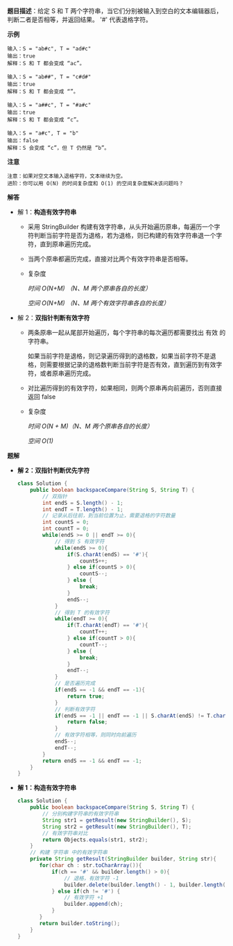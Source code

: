 **题目描述**：给定 S 和 T 两个字符串，当它们分别被输入到空白的文本编辑器后，判断二者是否相等，并返回结果。 '#' 代表退格字符。

**示例**

```
输入：S = "ab#c", T = "ad#c"
输出：true
解释：S 和 T 都会变成 “ac”。

输入：S = "ab##", T = "c#d#"
输出：true
解释：S 和 T 都会变成 “”。

输入：S = "a##c", T = "#a#c"
输出：true
解释：S 和 T 都会变成 “c”。

输入：S = "a#c", T = "b"
输出：false
解释：S 会变成 “c”，但 T 仍然是 “b”。
```

**注意**

```
注意：如果对空文本输入退格字符，文本继续为空。
进阶：你可以用 O(N) 的时间复杂度和 O(1) 的空间复杂度解决该问题吗？
```

**解答**

+ 解 1：**构造有效字符串**

  + 采用 StringBuilder 构建有效字符串，从头开始遍历原串，每遍历一个字符判断当前字符是否为退格，若为退格，则已构建的有效字符串退一个字符，直到原串遍历完成。

  + 当两个原串都遍历完成，直接对比两个有效字符串是否相等。

  + 复杂度

    *时间 O(N+M) （N、M 两个原串各自的长度）*

    *空间 O(N+M) （N、M 两个有效字符串各自的长度）*

+ 解 2：**双指针判断有效字符**

  + 两条原串一起从尾部开始遍历，每个字符串的每次遍历都需要找出 有效 的字符串。

    如果当前字符是退格，则记录遍历得到的退格数，如果当前字符不是退格，则需要根据记录的退格数判断当前字符是否有效，直到遍历到有效字符，或者原串遍历完成。

  + 对比遍历得到的有效字符，如果相同，则两个原串再向前遍历，否则直接返回 false

  + 复杂度

    *时间 O(N + M)（N、M 两个原串各自的长度）*

    *空间 O(1)*

**题解**

+ **解 2：双指针判断优先字符**

  ```java
  class Solution {
      public boolean backspaceCompare(String S, String T) {
          // 双指针
          int endS = S.length() - 1;
          int endT = T.length() - 1;
          // 记录从后往前，到当前位置为止，需要退格的字符数量
          int countS = 0;
          int countT = 0;
          while(endS >= 0 || endT >= 0){
              // 得到 S 有效字符
              while(endS >= 0){
                  if(S.charAt(endS) == '#'){
                      countS++;
                  } else if(countS > 0){
                      countS--;
                  } else {
                      break;
                  }
                  endS--;
              }
              // 得到 T 的有效字符
              while(endT >= 0){
                  if(T.charAt(endT) == '#'){
                      countT++;
                  } else if(countT > 0){
                      countT--;
                  } else {
                      break;
                  }
                  endT--;
              }
              // 是否遍历完成
              if(endS == -1 && endT == -1){
                  return true;
              }
              // 判断有效字符
              if(endS == -1 || endT == -1 || S.charAt(endS) != T.charAt(endT)){
                  return false;
              }
              // 有效字符相等，则同时向前遍历
              endS--;
              endT--;
          }
          return endS == -1 && endT == -1;
      }
  }
  ```

+ **解 1：构造有效字符串**

  ```java
  class Solution {
      public boolean backspaceCompare(String S, String T) {
          // 分别构建字符串的有效字符串
          String str1 = getResult(new StringBuilder(), S);
          String str2 = getResult(new StringBuilder(), T);
          // 有效字符串对比
          return Objects.equals(str1, str2);
      }
      // 构建 字符串 中的有效字符串
      private String getResult(StringBuilder builder, String str){
         for(char ch : str.toCharArray()){
             if(ch == '#' && builder.length() > 0){
                 // 退格，有效字符 -1
                 builder.delete(builder.length() - 1, builder.length());
             } else if(ch != '#') {
                 // 有效字符 +1
                 builder.append(ch);
             }
         }
         return builder.toString();
      }
  }
  ```

  